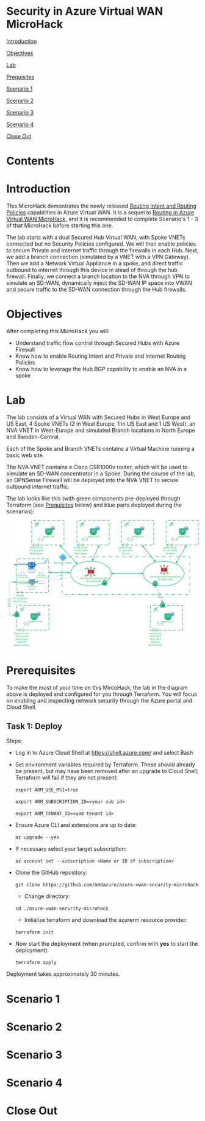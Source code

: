 # **Security in Azure Virtual WAN MicroHack**

[Introduction](#introduction)

[Objectives](#objectives)

[Lab](#lab)

[Prequisites](#prerequisites)

[Scenario 1](#scenario-1)

[Scenario 2](#scenario-2)

[Scenario 3](#scenario-3)

[Scenario 4](#scenario-4)

[Close Out](#close-out)

# Contents

# Introduction
This MicroHack demontrates the newly released [Routing Intent and Routing Policies](https://learn.microsoft.com/en-us/azure/virtual-wan/how-to-routing-policies) capabilities in Azure Virtual WAN. It is a sequel to [Routing in Azure Virtual WAN MicroHack](https://github.com/mddazure/azure-vwan-microhack), and it is recommended to complete Scenario's 1 - 3 of that MicroHack before starting this one.

The lab starts with a dual Secured Hub Virtual WAN, with Spoke VNETs connected but no Security Policies configured. We will then enable policies to secure Private and Internet traffic through the firewalls in each Hub. Next, we add a branch connection (simulated by a VNET with a VPN Gateway). Then we add a Network Virtual Appliance in a spoke, and direct traffic outbound to internet through this device in stead of through the hub firewall. Finally, we connect a branch location to the NVA through VPN to simulate an SD-WAN, dynamically inject the SD-WAN IP space into VWAN and secure traffic to the SD-WAN connection through the Hub firewalls.

# Objectives
After completing this MicroHack you will:
- Understand traffic flow control through Secured Hubs with Azure Firewall 
- Know how to enable Routing Intent and Private and Internet Routing Policies
- Know how to leverage the Hub BGP capability to enable an NVA in a spoke

# Lab

The lab consists of a Virtual WAN with Secured Hubs in West Europe and US East, 4 Spoke VNETs (2 in West Europe, 1 in US East and 1 US West), an NVA VNET in West-Europe and simulated Branch locations in North Europe and Sweden-Central.

Each of the Spoke and Branch VNETs contains a Virtual Machine running a basic web site. 

The NVA VNET contains a Cisco CSR1000v router, which will be used to simulate an SD-WAN concentrator in a Spoke. During the course of the lab, an OPNSense Firewall will be deployed into the NVA VNET to secure outbound internet traffic.

The lab looks like this (with green components pre-deployed through Terraform (see [Prequisites](#prerequisites) below) and blue parts deployed during the scenarios):

![image](images/microhack-vwan-security.png)

# Prerequisites
To make the most of your time on this MircoHack, the lab in the diagram above is deployed and configured for you through Terraform. You will focus on enabling and inspecting network security through the Azure portal and Cloud Shell.
## Task 1: Deploy
Steps:
- Log in to Azure Cloud Shell at https://shell.azure.com/ and select Bash
- Set environment variables required by Terraform. These should already be present, but may have been removed after an upgrade to Cloud Shell; Terraform will fail if they are not present:
  
  `export ARM_USE_MSI=true`
  
  `export ARM_SUBSCRIPTION_ID=<your sub id>`

  `export ARM_TENANT_ID=<aad tenant id>`

- Ensure Azure CLI and extensions are up to date:
  
  `az upgrade --yes`
  
- If necessary select your target subscription:
  
  `az account set --subscription <Name or ID of subscription>`
  
- Clone the  GitHub repository:
  
  `git clone https://github.com/mddazure/azure-vwan-security-microhack`
  
  - Change directory:
  
  `cd ./azure-vwan-security-microhack`
  - Initialize terraform and download the azurerm resource provider:

  `terraform init`

- Now start the deployment (when prompted, confirm with **yes** to start the deployment):
 
  `terraform apply`

Deployment takes approximately 30 minutes. 


# Scenario 1

# Scenario 2

# Scenario 3

# Scenario 4

# Close Out

